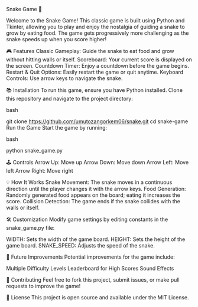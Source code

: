 Snake Game 🐍

Welcome to the Snake Game! This classic game is built using Python and Tkinter, allowing you to play and enjoy the nostalgia of guiding a snake to grow by eating food. The game gets progressively more challenging as the snake speeds up when you score higher!

🎮 Features
Classic Gameplay: Guide the snake to eat food and grow without hitting walls or itself.
Scoreboard: Your current score is displayed on the screen.
Countdown Timer: Enjoy a countdown before the game begins.
Restart & Quit Options: Easily restart the game or quit anytime.
Keyboard Controls: Use arrow keys to navigate the snake.


📚 Installation
To run this game, ensure you have Python installed. Clone this repository and navigate to the project directory:

bash

git clone https://github.com/umutozangorkem06/snake.git
cd snake-game
Run the Game
Start the game by running:

bash

python snake_game.py


🕹 Controls
Arrow Up: Move up
Arrow Down: Move down
Arrow Left: Move left
Arrow Right: Move right


💡 How It Works
Snake Movement: The snake moves in a continuous direction until the player changes it with the arrow keys.
Food Generation: Randomly generated food appears on the board; eating it increases the score.
Collision Detection: The game ends if the snake collides with the walls or itself.


🛠️ Customization
Modify game settings by editing constants in the snake_game.py file:

WIDTH: Sets the width of the game board.
HEIGHT: Sets the height of the game board.
SNAKE_SPEED: Adjusts the speed of the snake.


🎉 Future Improvements
Potential improvements for the game include:

Multiple Difficulty Levels
Leaderboard for High Scores
Sound Effects


🤝 Contributing
Feel free to fork this project, submit issues, or make pull requests to improve the game!

📜 License
This project is open source and available under the MIT License.
